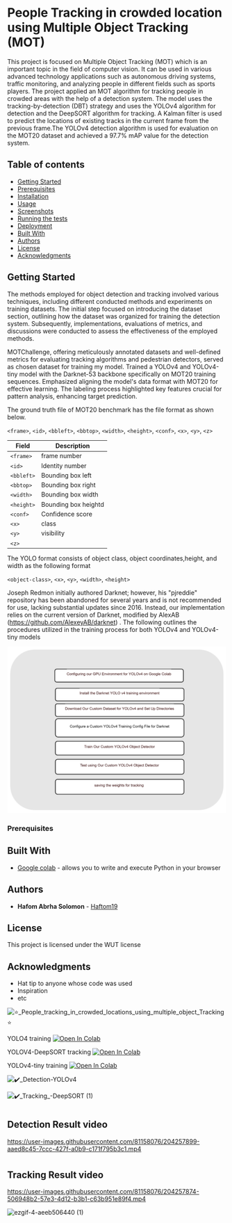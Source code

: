 
# People Tracking in crowded location using Multiple Object Tracking (MOT)

This project is focused on Multiple Object Tracking (MOT) which is an important topic in the field of computer vision. It can be used in various advanced technology applications such as autonomous driving systems, traffic monitoring, and analyzing people in different fields such as sports players. The project applied an MOT algorithm for tracking people in crowded areas with the help of a detection system. The model uses the tracking-by-detection (DBT) strategy and uses the YOLOv4 algorithm for detection and the DeepSORT algorithm for tracking. A Kalman filter is used to predict the locations of existing tracks in the current frame from the previous frame.The YOLOv4 detection algorithm is used for evaluation on the MOT20 dataset and achieved a 97.7% mAP value for the detection system.




## Table of contents
- [Getting Started](#getting-started)
- [Prerequisites](#prerequisites)
- [Installation](#installation)
- [Usage](#usage)
- [Screenshots](#screenshots)
- [Running the tests](#running-the-tests)
- [Deployment](#deployment)
- [Built With](#built-with)
- [Authors](#authors)
- [License](#license)
- [Acknowledgments](#acknowledgments)

## Getting Started
The methods employed for object detection and tracking involved various techniques, including different conducted methods and experiments on training datasets. The initial step focused on introducing the dataset section, 
outlining how the dataset was organized for training the detection system. Subsequently, implementations, evaluations of metrics, and discussions were conducted to assess the effectiveness of the employed methods.

MOTChallenge, offering meticulously annotated datasets and well-defined metrics for evaluating tracking algorithms and pedestrian detectors, served as chosen dataset for training my model. 
Trained a YOLOv4 and YOLOv4-tiny model with the Darknet-53 backbone specifically on MOT20 training sequences. Emphasized aligning the model's data format with MOT20 for effective learning. 
The labeling process highlighted key features crucial for pattern analysis, enhancing target prediction.

The ground truth file of MOT20 benchmark has the file format as shown below.

`<frame>`, `<id>`, `<bbleft>`, `<bbtop>`, `<width>`, `<height>`, `<conf>`, `<x>`, `<y>`, `<z>`


| Field   | Description    |
| ------- | -------------- |
| `<frame>`  | frame number|
| `<id>`     | Identity number    |
| `<bbleft>` | Bounding box left|
| `<bbtop>`  | Bounding box right |
| `<width>`  | Bounding box width |
| `<height>` | Bounding box heightd|
| `<conf>`   | Confidence score  |
| `<x>`      | class    |
| `<y>`      | visibility   |
| `<z>`      |     |


The YOLO format consists of object class, object coordinates,height, and width as the following format

`<object-class>`, `<x>`, `<y>`, `<width>`, `<height>`

Joseph Redmon initially authored Darknet; however, his "pjreddie" repository has been abandoned for several years and is not recommended for use, lacking substantial updates since 2016. Instead, 
our implementation relies on the current version of Darknet, modified by AlexAB (https://github.com/AlexeyAB/darknet) . The following outlines the procedures utilized in the training process for both YOLOv4 and YOLOv4-tiny models

![Alt Text](https://github.com/Haftom19/YOLOV4-DeepSORT-tracking/blob/main/flow%20of%20training.png)








### Prerequisites





## Built With

* [Google colab](https://colab.research.google.com/) - allows you to write and execute Python in your browser

## Authors

* **Hafom Abrha Solomon** - [Haftom19](https://github.com/Haftom19)

## License

This project is licensed under the WUT license 

## Acknowledgments

* Hat tip to anyone whose code was used
* Inspiration
* etc






















![⭐_People_tracking_in_crowded_locations_using_multiple_object_Tracking⭐](https://user-images.githubusercontent.com/81158076/204558252-92f35b04-3096-4b44-bbb5-9b2f3c5f168e.png)

YOLO4 training
<a href="https://colab.research.google.com/drive/1NNCwbsB_yZbIxn03OWAIpG_YuubEqicd?usp=sharing">
  <img src="https://colab.research.google.com/assets/colab-badge.svg" alt="Open In Colab"/>
</a>

YOLOV4-DeepSORT tracking
<a href="https://colab.research.google.com/drive/1gKViQZSB-ECwkFQbF4VPIaO_kGf-rBge?usp=sharing">
  <img src="https://colab.research.google.com/assets/colab-badge.svg" alt="Open In Colab"/>
</a>

YOLOv4-tiny training
<a href="https://colab.research.google.com/drive/1w4V-7RYrDETmNGVjd891x92fPsjldiw1?usp=share_link">
  <img src="https://colab.research.google.com/assets/colab-badge.svg" alt="Open In Colab"/>
</a>


![✔️_Detection-YOLOv4](https://user-images.githubusercontent.com/81158076/204559586-fd8b90f8-3865-432b-8d75-a5b92bc16ee0.png)

![✔️_Tracking_-DeepSORT (1)](https://user-images.githubusercontent.com/81158076/204559605-d69606b6-c6af-420c-88d4-cfc0ebcf7533.png)

# <h2> Detection Result video

https://user-images.githubusercontent.com/81158076/204257899-aaed8c45-7ccc-427f-a0b9-c171f795b3c1.mp4


# <h2> Tracking Result video


https://user-images.githubusercontent.com/81158076/204257874-506948b2-57e3-4d12-b3b1-c63b951e89f4.mp4

  
<p align="right">

 ![ezgif-4-aeeb506440 (1)](https://user-images.githubusercontent.com/81158076/204807348-196d23a8-64b8-4c0b-845c-d292bc7d1d1f.gif)

  
</p>
